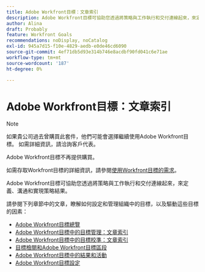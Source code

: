 ```yaml
---
title: Adobe Workfront目標：文章索引
description: Adobe Workfront目標可協助您透過將策略與工作執行和交付連線起來，來定義、溝通和實現策略結果。 請參閱下列章節中的文章，瞭解如何設定和管理組織中的目標，以及驅動這些目標的因素。
author: Alina
draft: Probably
feature: Workfront Goals
recommendations: noDisplay, noCatalog
exl-id: 945a7d15-f10e-4829-aedb-e0de46cd6090
source-git-commit: 4ef71db5d93e314b746e8acdbf90fd041c6e71ae
workflow-type: tm+mt
source-wordcount: '187'
ht-degree: 0%

---
```


# Adobe Workfront目標：文章索引

<!--Audited: 10/2025-->

>[!NOTE]
>
>如果貴公司過去曾購買此套件，他們可能會選擇繼續使用Adobe Workfront目標。 如需詳細資訊，請洽詢客戶代表。
>
>Adobe Workfront目標不再提供購買。
>
>如需存取Workfront目標的詳細資訊，請參閱[使用Workfront目標的需求](/help/quicksilver/workfront-goals/goal-management/access-needed-for-wf-goals.md)。

<!--Old:

>[!IMPORTANT]
>
>Your organization must have the following to use the functionality described in this article:
>
>* For the new plan and license structure:
>
>   * The Ultimate Workfront plan 
>    
>* For the current plan and license structure: 
>
>   * A Pro or higher Workfront plan
>   * An Adobe Workfront Goals license in addition to a Workfront license.
>
>Contact your Workfront account manager to learn about a Workfront Goals license.    
> 
>For additional information about access to Workfront Goals, see [Requirements to use Workfront Goals](/help/quicksilver/workfront-goals/goal-management/access-needed-for-wf-goals.md).   -->


Adobe Workfront目標可協助您透過將策略與工作執行和交付連線起來，來定義、溝通和實現策略結果。

請參閱下列章節中的文章，瞭解如何設定和管理組織中的目標，以及驅動這些目標的因素：

* [Adobe Workfront目標總覽](../workfront-goals/goal-management/wf-goals-overview.md)
* [Adobe Workfront目標中的目標管理：文章索引](../workfront-goals/goal-management/goal-management.md)
* [Adobe Workfront目標中的目標校準：文章索引](../workfront-goals/goal-alignment/goal-alignment.md)
* [目標檢閱和Adobe Workfront目標區段](../workfront-goals/goal-review-and-workfront-goals-sections/goal-review-wf-goals-sections.md)
* [Adobe Workfront目標中的結果和活動](../workfront-goals/results-and-activities/results-and-activities.md)
* [Adobe Workfront目標設定](../workfront-goals/workfront-goals-settings/wf-goals-settings.md)

<!--
<li>Tips, tricks, and troubleshooting for Workfront Goals (might come after GA)</li>
-->


